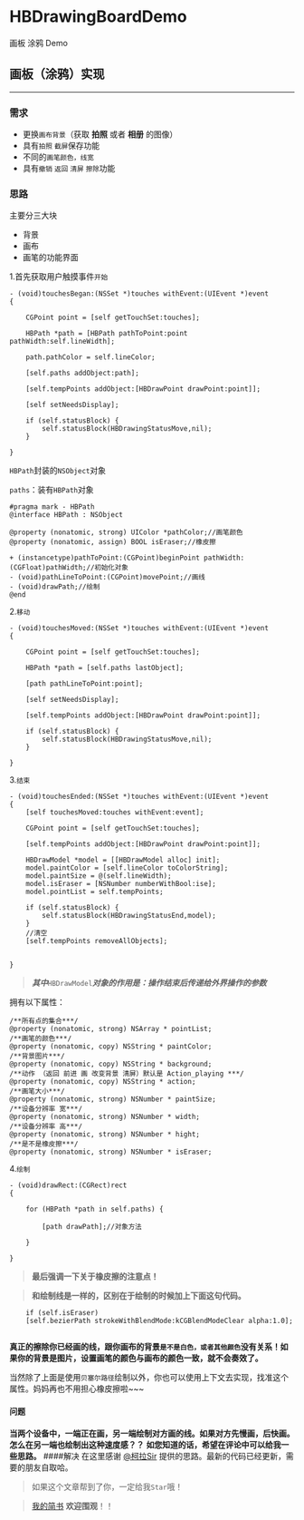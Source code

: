 # HBDrawingBoardDemo
画板 涂鸦 Demo
## 画板（涂鸦）实现
---
### 需求
* 更换`画布背景`（获取 **拍照** 或者 **相册** 的图像）
* 具有`拍照` `截屏`保存功能
* 不同的`画笔颜色，线宽`
* 具有`撤销` `返回` `清屏` `擦除`功能

### 思路
主要分三大块

* 背景
* 画布
* 画笔的功能界面

1.首先获取用户触摸事件`开始`

```
- (void)touchesBegan:(NSSet *)touches withEvent:(UIEvent *)event
{
    
    CGPoint point = [self getTouchSet:touches];

    HBPath *path = [HBPath pathToPoint:point pathWidth:self.lineWidth];
    
    path.pathColor = self.lineColor;

    [self.paths addObject:path];
    
    [self.tempPoints addObject:[HBDrawPoint drawPoint:point]];
    
    [self setNeedsDisplay];
    
    if (self.statusBlock) {
        self.statusBlock(HBDrawingStatusMove,nil);
    }
    
}
```
`HBPath`封装的`NSObject`对象

`paths`：装有`HBPath`对象

```
#pragma mark - HBPath
@interface HBPath : NSObject

@property (nonatomic, strong) UIColor *pathColor;//画笔颜色
@property (nonatomic, assign) BOOL isEraser;//橡皮擦

+ (instancetype)pathToPoint:(CGPoint)beginPoint pathWidth:(CGFloat)pathWidth;//初始化对象
- (void)pathLineToPoint:(CGPoint)movePoint;//画线
- (void)drawPath;//绘制
@end

```
2.`移动`

```
- (void)touchesMoved:(NSSet *)touches withEvent:(UIEvent *)event
{

    CGPoint point = [self getTouchSet:touches];

    HBPath *path = [self.paths lastObject];
    
    [path pathLineToPoint:point];
    
    [self setNeedsDisplay];
    
    [self.tempPoints addObject:[HBDrawPoint drawPoint:point]];
    
    if (self.statusBlock) {
        self.statusBlock(HBDrawingStatusMove,nil);
    }

}

```
3.`结束`

```
- (void)touchesEnded:(NSSet *)touches withEvent:(UIEvent *)event
{
    [self touchesMoved:touches withEvent:event];

    CGPoint point = [self getTouchSet:touches];
    
    [self.tempPoints addObject:[HBDrawPoint drawPoint:point]];
    
    HBDrawModel *model = [[HBDrawModel alloc] init];
    model.paintColor = [self.lineColor toColorString];
    model.paintSize = @(self.lineWidth);
    model.isEraser = [NSNumber numberWithBool:ise];
    model.pointList = self.tempPoints;
    
    if (self.statusBlock) {
        self.statusBlock(HBDrawingStatusEnd,model);
    }
    //清空
    [self.tempPoints removeAllObjects];


}

```
>***其中***`HBDrawModel`***对象的作用是：操作结束后传递给外界操作的参数*** 

拥有以下属性：

```
/**所有点的集合***/
@property (nonatomic, strong) NSArray * pointList;
/**画笔的颜色***/
@property (nonatomic, copy) NSString * paintColor;
/**背景图片***/
@property (nonatomic, copy) NSString * background;
/**动作 （返回 前进 画 改变背景 清屏）默认是 Action_playing ***/
@property (nonatomic, copy) NSString * action;
/**画笔大小***/
@property (nonatomic, strong) NSNumber * paintSize;
/**设备分辨率 宽***/
@property (nonatomic, strong) NSNumber * width;
/**设备分辨率 高***/
@property (nonatomic, strong) NSNumber * hight;
/**是不是橡皮擦***/
@property (nonatomic, strong) NSNumber * isEraser;

```
4.`绘制`

```
- (void)drawRect:(CGRect)rect
{

    for (HBPath *path in self.paths) {
        
        [path drawPath];//对象方法
        
    }
    
}
```
>**最后强调一下关于橡皮擦的注意点！**

>**和绘制线是一样的，区别在于绘制的时候加上下面这句代码。**

```
    if (self.isEraser) 
    [self.bezierPath strokeWithBlendMode:kCGBlendModeClear alpha:1.0];


```
**真正的擦除你已经画的线，跟你画布的背景`是不是白色，或者其他颜色`没有关系！如果你的背景是图片，设置画笔的颜色与画布的颜色一致，就不会奏效了。** 

当然除了上面是使用`贝塞尔路径`绘制以外，你也可以使用上下文去实现，找准这个属性。妈妈再也不用担心橡皮擦啦~~~

#### 问题
**当两个设备中，一端正在画，另一端绘制对方画的线。如果对方先慢画，后快画。怎么在另一端也绘制出这种速度感？？**
**如您知道的话，希望在评论中可以给我一些思路。**
####解决
在这里感谢 [@柯拉Sir](http://www.jianshu.com/users/96c00c918ccd) 提供的思路。最新的代码已经更新，需要的朋友自取哈。

>如果这个文章帮到了你，一定给我`Star`哦！

>[我的简书](http://www.jianshu.com/users/4d868865a987/latest_articles) **欢迎围观**！！
